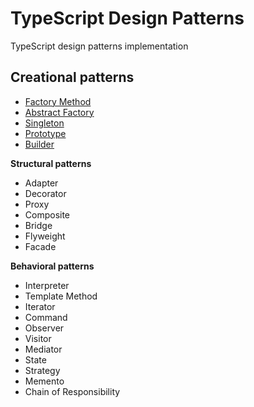 # TypeScript Design Patterns

TypeScript design patterns implementation

## Creational patterns
- [Factory Method](creational/factory-method/README.md)
- [Abstract Factory](creational/abstract-factory.README.md)
- [Singleton](creational/singleton/README.md)
- [Prototype](creational/prototype/README.md)
- [Builder](creational/builder/README.md)

**Structural patterns**
- Adapter
- Decorator
- Proxy
- Composite
- Bridge
- Flyweight
- Facade

**Behavioral patterns**
- Interpreter
- Template Method
- Iterator
- Command
- Observer
- Visitor
- Mediator
- State
- Strategy
- Memento
- Chain of Responsibility
